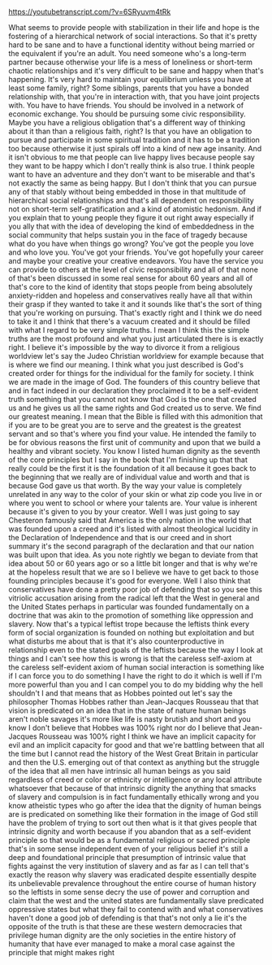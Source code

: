 https://youtubetranscript.com/?v=6SRyuvm4tRk

 What seems to provide people with stabilization in their life and hope is the fostering of a hierarchical network of social interactions. So that it's pretty hard to be sane and to have a functional identity without being married or the equivalent if you're an adult. You need someone who's a long-term partner because otherwise your life is a mess of loneliness or short-term chaotic relationships and it's very difficult to be sane and happy when that's happening. It's very hard to maintain your equilibrium unless you have at least some family, right? Some siblings, parents that you have a bonded relationship with, that you're in interaction with, that you have joint projects with. You have to have friends. You should be involved in a network of economic exchange. You should be pursuing some civic responsibility. Maybe you have a religious obligation that's a different way of thinking about it than than a religious faith, right? Is that you have an obligation to pursue and participate in some spiritual tradition and it has to be a tradition too because otherwise it just spirals off into a kind of new age insanity. And it isn't obvious to me that people can live happy lives because people say they want to be happy which I don't really think is also true. I think people want to have an adventure and they don't want to be miserable and that's not exactly the same as being happy. But I don't think that you can pursue any of that stably without being embedded in those in that multitude of hierarchical social relationships and that's all dependent on responsibility not on short-term self-gratification and a kind of atomistic hedonism. And if you explain that to young people they figure it out right away especially if you ally that with the idea of developing the kind of embeddedness in the social community that helps sustain you in the face of tragedy because what do you have when things go wrong? You've got the people you love and who love you. You've got your friends. You've got hopefully your career and maybe your creative your creative endeavors. You have the service you can provide to others at the level of civic responsibility and all of that none of that's been discussed in some real sense for about 60 years and all of that's core to the kind of identity that stops people from being absolutely anxiety-ridden and hopeless and conservatives really have all that within their grasp if they wanted to take it and it sounds like that's the sort of thing that you're working on pursuing. That's exactly right and I think we do need to take it and I think that there's a vacuum created and it should be filled with what I regard to be very simple truths. I mean I think this the simple truths are the most profound and what you just articulated there is is exactly right. I believe it's impossible by the way to divorce it from a religious worldview let's say the Judeo Christian worldview for example because that is where we find our meaning. I think what you just described is God's created order for things for the individual for the family for society. I think we are made in the image of God. The founders of this country believe that and in fact indeed in our declaration they proclaimed it to be a self-evident truth something that you cannot not know that God is the one that created us and he gives us all the same rights and God created us to serve. We find our greatest meaning. I mean that the Bible is filled with this admonition that if you are to be great you are to serve and the greatest is the greatest servant and so that's where you find your value. He intended the family to be for obvious reasons the first unit of community and upon that we build a healthy and vibrant society. You know I listed human dignity as the seventh of the core principles but I say in the book that I'm finishing up that that really could be the first it is the foundation of it all because it goes back to the beginning that we really are of individual value and worth and that is because God gave us that worth. By the way your value is completely unrelated in any way to the color of your skin or what zip code you live in or where you went to school or where your talents are. Your value is inherent because it's given to you by your creator. Well I was just going to say Chesteron famously said that America is the only nation in the world that was founded upon a creed and it's listed with almost theological lucidity in the Declaration of Independence and that is our creed and in short summary it's the second paragraph of the declaration and that our nation was built upon that idea. As you note rightly we began to deviate from that idea about 50 or 60 years ago or so a little bit longer and that is why we're at the hopeless result that we are so I believe we have to get back to those founding principles because it's good for everyone. Well I also think that conservatives have done a pretty poor job of defending that so you see this vitriolic accusation arising from the radical left that the West in general and the United States perhaps in particular was founded fundamentally on a doctrine that was akin to the promotion of something like oppression and slavery. Now that's a typical leftist trope because the leftists think every form of social organization is founded on nothing but exploitation and but what disturbs me about that is that it's also counterproductive in relationship even to the stated goals of the leftists because the way I look at things and I can't see how this is wrong is that the careless self-axiom at the careless self-evident axiom of human social interaction is something like if I can force you to do something I have the right to do it which is well if I'm more powerful than you and I can compel you to do my bidding why the hell shouldn't I and that means that as Hobbes pointed out let's say the philosopher Thomas Hobbes rather than Jean-Jacques Rousseau that that vision is predicated on an idea that in the state of nature human beings aren't noble savages it's more like life is nasty brutish and short and you know I don't believe that Hobbes was 100% right nor do I believe that Jean-Jacques Rousseau was 100% right I think we have an implicit capacity for evil and an implicit capacity for good and that we're battling between that all the time but I cannot read the history of the West Great Britain in particular and then the U.S. emerging out of that context as anything but the struggle of the idea that all men have intrinsic all human beings as you said regardless of creed or color or ethnicity or intelligence or any local attribute whatsoever that because of that intrinsic dignity the anything that smacks of slavery and compulsion is in fact fundamentally ethically wrong and you know atheistic types who go after the idea that the dignity of human beings are is predicated on something like their formation in the image of God still have the problem of trying to sort out then what is it that gives people that intrinsic dignity and worth because if you abandon that as a self-evident principle so that would be as a fundamental religious or sacred principle that's in some sense independent even of your religious belief it's still a deep and foundational principle that presumption of intrinsic value that fights against the very institution of slavery and as far as I can tell that's exactly the reason why slavery was eradicated despite essentially despite its unbelievable prevalence throughout the entire course of human history so the leftists in some sense decry the use of power and corruption and claim that the west and the united states are fundamentally slave predicated oppressive states but what they fail to contend with and what conservatives haven't done a good job of defending is that that's not only a lie it's the opposite of the truth is that these are these western democracies that privilege human dignity are the only societies in the entire history of humanity that have ever managed to make a moral case against the principle that might makes right